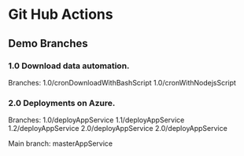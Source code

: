 # Git Hub Actions

## Demo Branches

### 1.0 Download data automation.
Branches:
    1.0/cronDownloadWithBashScript
    1.0/cronWithNodejsScript

### 2.0 Deployments on Azure.
Branches:
    1.0/deployAppService
    1.1/deployAppService
    1.2/deployAppService
    2.0/deployAppService
    2.0/deployAppService

Main branch: masterAppService

<!-- ### 3.0 Creating infrastructure on Azure.
Branches:
    3.0/usingTerraform
    3.1/usingTerraform
    3.2/usingTerraform
    3.3/usingTerraform

Main branch: terraformMaster -->